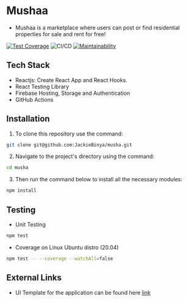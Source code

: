 # Mushaa

- Mushaa is a marketplace where users can post or find residential properties for sale and rent for free!

[![Test Coverage](https://api.codeclimate.com/v1/badges/7109078b59ace0751730/test_coverage)](https://codeclimate.com/github/JackieBinya/musha/test_coverage) ![CI/CD](https://github.com/JackieBinya/musha/workflows/CI/CD/badge.svg) [![Maintainability](https://api.codeclimate.com/v1/badges/7109078b59ace0751730/maintainability)](https://codeclimate.com/github/JackieBinya/musha/maintainability)

## Tech Stack

- Reactjs: Create React App and React Hooks.
- React Testing Library
- Firebase Hosting, Storage and Authentication
- GitHub Actions

## Installation

1.  To clone this repository use the command:

```sh
git clone git@github.com:JackieBinya/musha.git
```

2. Navigate to the project's directory using the command:

```sh
cd musha
```

3. Then run the command below to install all the necessary modules:

```sh
npm install
```

## Testing

- Unit Testing

```sh
npm test
```

- Coverage on Linux Ubuntu distro (20.04)

```sh
npm test -- --coverage --watchAll=false
```

## External Links

- UI Template for the application can be found here [link](https://musha-000.firebaseapp.com/)
